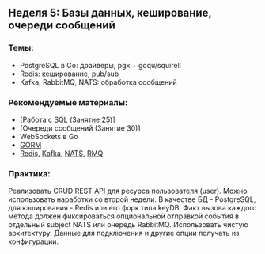 ## Неделя 5: Базы данных, кеширование, очереди сообщений

### Темы:
* PostgreSQL в Go: драйверы, pgx + goqu/squirell
* Redis: кеширование, pub/sub
* Kafka, RabbitMQ, NATS: обработка сообщений

### Рекомендуемые материалы:
* [Работа с SQL (Занятие 25)]
* [Очереди сообщений (Занятие 30)]
* WebSockets в Go
* [GORM](https://gorm.io/)
* [Redis](https://github.com/redis/go-redis), [Kafka](https://github.com/twmb/franz-go), [NATS](https://github.com/nats-io/nats.go), [RMQ](https://github.com/rabbitmq/amqp091-go)

### Практика:

Реализовать CRUD REST API для ресурса пользователя (user). Можно использовать наработки со второй недели. В качестве БД - PostgreSQL, для кэширования - Redis или его форк типа keyDB. Факт вызова каждого метода должен фиксироваться опциональной отправкой события в отдельный subject NATS или очередь RabbitMQ. Использовать чистую архитектуру. Данные для подключения и другие опции получать из конфигурации.
